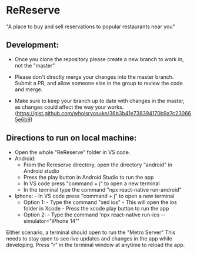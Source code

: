 # ReReserve

"A place to buy and sell reservations to popular restaurants near you"

## Development:

- Once you clone the repository please create a new branch to work in, not the "master"

- Please don't directly merge your changes into the master branch.
  Submit a PR, and allow someone else in the group to review the code and merge.

- Make sure to keep your branch up to date with changes in the master, as changes could affect the way your works.
  (https://gist.github.com/whoisryosuke/36b3b41e738394170b9a7c230665e6b9)

## Directions to run on local machine:

- Open the whole "ReReserve" folder in VS code.
- Android:
  - From the Rereserve directory, open the directory "android" in Android studio
  - Press the play button in Android Studio to run the app
  - In VS code press "command + j" to open a new terminal
  - In the terminal type the command "npx react-native run-android"
- Iphone: - In VS code press "command + j" to open a new terminal
  - Option 1: - Type the command "xed ios" - This will open the ios folder in Xcode - Press the xcode play button to run the app
  - Option 2: - Type the command 'npx react-native run-ios --simulator="iPhone 14"'

Either scenario, a terminal should open to run the "Metro Server"
This needs to stay open to see live updates and changes in the app while developing. Press "r" in the terminal window at anytime to reload the app.
